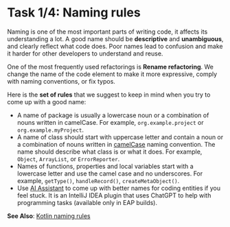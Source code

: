 # Task 1/4: Naming rules

Naming is one of the most important parts of writing code, it affects its understanding a lot.
A good name should be **descriptive** and **unambiguous**, and clearly reflect what code does.
Poor names lead to confusion and make it harder for other developers to understand and reuse.

One of the most frequently used refactorings is **Rename refactoring**. 
We change the name of the code element to make it more expressive, comply with naming conventions, or fix typos.

Here is the **set of rules** that we suggest to keep in mind when you try to come up with a good name:
- A name of package is usually a lowercase noun or a combination of nouns written in camelCase.
     For example, `org.example.project` or `org.example.myProject`.
- A name of class should start with uppercase letter and contain a noun or a combination of nouns written in 
[camelCase](https://en.wikipedia.org/wiki/Camel_case) naming convention. The name should describe what class is or what it does. 
For example, `Object`, `ArrayList`, or `ErrorReporter`.
- Names of functions, properties and local variables start with a lowercase letter and use the camel case and no underscores.
     For example, `getType()`, `handleRecord()`, `createMetaObject()`.
- Use [AI Assistant](https://blog.jetbrains.com/idea/2023/06/ai-assistant-in-jetbrains-ides/) to come up with better names for coding entities if you feel stuck. 
It is an IntelliJ IDEA plugin that uses ChatGPT to help with programming tasks (available only in EAP builds).

**See Also**: [Kotlin naming rules](https://kotlinlang.org/docs/coding-conventions.html#naming-rules)